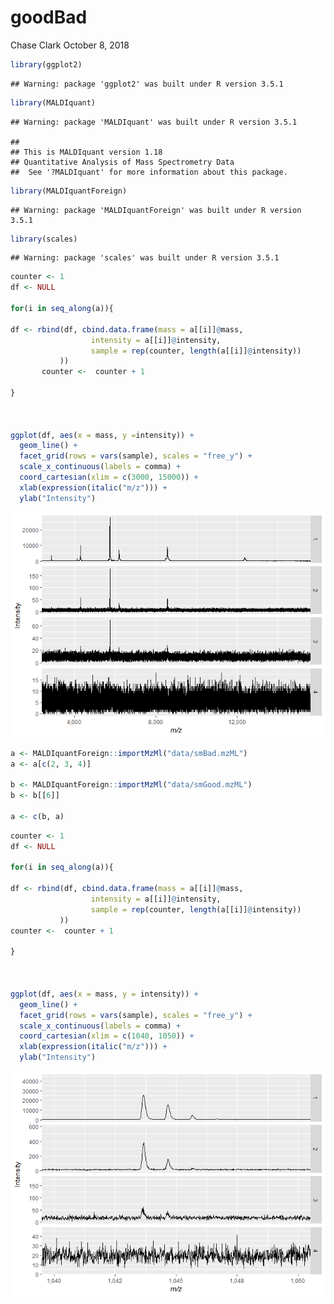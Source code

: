 goodBad
================
Chase Clark
October 8, 2018

``` r
library(ggplot2)
```

    ## Warning: package 'ggplot2' was built under R version 3.5.1

``` r
library(MALDIquant)
```

    ## Warning: package 'MALDIquant' was built under R version 3.5.1

    ## 
    ## This is MALDIquant version 1.18
    ## Quantitative Analysis of Mass Spectrometry Data
    ##  See '?MALDIquant' for more information about this package.

``` r
library(MALDIquantForeign)
```

    ## Warning: package 'MALDIquantForeign' was built under R version 3.5.1

``` r
library(scales)
```

    ## Warning: package 'scales' was built under R version 3.5.1

``` r
counter <- 1
df <- NULL

for(i in seq_along(a)){

df <- rbind(df, cbind.data.frame(mass = a[[i]]@mass,
                  intensity = a[[i]]@intensity,
                  sample = rep(counter, length(a[[i]]@intensity))
           ))
       counter <-  counter + 1
  
}



ggplot(df, aes(x = mass, y =intensity)) +
  geom_line() +
  facet_grid(rows = vars(sample), scales = "free_y") +
  scale_x_continuous(labels = comma) +
  coord_cartesian(xlim = c(3000, 15000)) +
  xlab(expression(italic("m/z"))) +
  ylab("Intensity")
```

![](README_files/figure-markdown_github/unnamed-chunk-3-1.png)

``` r
a <- MALDIquantForeign::importMzMl("data/smBad.mzML")
a <- a[c(2, 3, 4)]

b <- MALDIquantForeign::importMzMl("data/smGood.mzML")
b <- b[[6]]

a <- c(b, a)
```

``` r
counter <- 1
df <- NULL

for(i in seq_along(a)){

df <- rbind(df, cbind.data.frame(mass = a[[i]]@mass,
                  intensity = a[[i]]@intensity,
                  sample = rep(counter, length(a[[i]]@intensity))
           ))
counter <-  counter + 1
  
}



ggplot(df, aes(x = mass, y = intensity)) +
  geom_line() +
  facet_grid(rows = vars(sample), scales = "free_y") +
  scale_x_continuous(labels = comma) +
  coord_cartesian(xlim = c(1040, 1050)) +
  xlab(expression(italic("m/z"))) +
  ylab("Intensity")
```

![](README_files/figure-markdown_github/unnamed-chunk-5-1.png)
